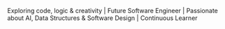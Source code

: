 Exploring code, logic & creativity | Future Software Engineer | Passionate about AI, Data Structures & Software Design | Continuous Learner
